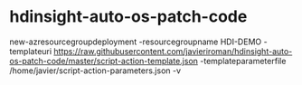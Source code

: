 # hdinsight-auto-os-patch-code

new-azresourcegroupdeployment -resourcegroupname HDI-DEMO -templateuri https://raw.githubusercontent.com/javieriroman/hdinsight-auto-os-patch-code/master/script-action-template.json -templateparameterfile /home/javier/script-action-parameters.json -v

